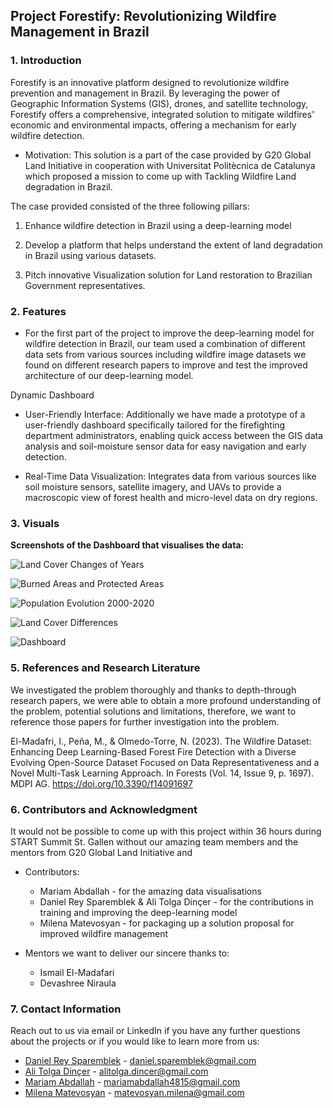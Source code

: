 ## Project Forestify: Revolutionizing Wildfire Management in Brazil

### 1. Introduction
    

Forestify is an innovative platform designed to revolutionize wildfire prevention and management in Brazil. By leveraging the power of Geographic Information Systems (GIS), drones, and satellite technology, Forestify offers a comprehensive, integrated solution to mitigate wildfires' economic and environmental impacts, offering a mechanism for early wildfire detection.

-   Motivation: This solution is a part of the case provided by G20 Global Land Initiative in cooperation with Universitat Politècnica de Catalunya which proposed a mission to come up with Tackling Wildfire Land degradation in Brazil.
    

The case provided consisted of the three following pillars:

1.  Enhance wildfire detection in Brazil using a deep-learning model
    
2.  Develop a platform that helps understand the extent of land degradation in Brazil using various datasets.
    
3.  Pitch innovative Visualization solution for Land restoration to Brazilian Government representatives.
    

### 2. Features

-   For the first part of the project to improve the deep-learning model for wildfire detection in Brazil, our team used a combination of different data sets from various sources including wildfire image datasets we found on different research papers to improve and test the improved architecture of our deep-learning model.
    

Dynamic Dashboard

-   User-Friendly Interface: Additionally we have made a prototype of a user-friendly dashboard specifically tailored for the firefighting department administrators, enabling quick access between the GIS data analysis and soil-moisture sensor data for easy navigation and early detection.
    
-   Real-Time Data Visualization: Integrates data from various sources like soil moisture sensors, satellite imagery, and UAVs to provide a macroscopic view of forest health and micro-level data on dry regions.

### 3. Visuals
**Screenshots of the Dashboard that visualises the data:**

![Land Cover Changes of Years](https://drive.google.com/file/d/1KgyWoJ3Caz5RLJkigjjY6c7CwmfwrNVK/view?usp=drive_link)
	 
![Burned Areas and Protected Areas](!%5Benter%20image%20description%20here%5D%28https://drive.google.com/file/d/1LrXbVETZGDevn1Uof5cOzNDmvFbh7UDQ/view?usp=drive_link%29)

![Population Evolution 2000-2020](https://drive.google.com/file/d/1PvKOle2IYUejHL2CK5dh17ocs3YtIaM4/view?usp=drive_link)

![Land Cover Differences](https://drive.google.com/file/d/1LIXosd6cPmcFlgn2GyOCFuwLpLenX_7S/view?usp=drive_link)

![Dashboard](https://drive.google.com/file/d/1KX1Y7_OCHBQyJ6kZPYM7L6frgHilvL_5/view?usp=drive_link)

### 5. References and Research Literature
We investigated the problem thoroughly and thanks to depth-through research papers, we were able to obtain a more profound understanding of the problem, potential solutions and limitations, therefore, we want to reference those papers for further investigation into the problem. 

El-Madafri, I., Peña, M., & Olmedo-Torre, N. (2023). The Wildfire Dataset: Enhancing Deep Learning-Based Forest Fire Detection with a Diverse Evolving Open-Source Dataset Focused on Data Representativeness and a Novel Multi-Task Learning Approach. In Forests (Vol. 14, Issue 9, p. 1697). MDPI AG. https://doi.org/10.3390/f14091697



### 6. Contributors and Acknowledgment
It would not be possible to come up with this project within 36 hours during START Summit St. Gallen without our amazing team members and the mentors from G20 Global Land Initiative and 
-   Contributors: 
	- Mariam Abdallah - for the amazing data visualisations
	- Daniel Rey Sparemblek & Ali Tolga Dinçer - for the contributions in training and improving the deep-learning model
	- Milena Matevosyan - for packaging up a solution proposal for improved wildfire management
 
- Mentors we want to deliver our sincere thanks to:
	- Ismail El-Madafari
	- Devashree Niraula


### 7. Contact Information

Reach out to us via email or LinkedIn if you have any further questions about the projects or if you would like to learn more from us:

- [Daniel Rey Sparemblek](https://www.linkedin.com/in/daniel-sparemblek/) - daniel.sparemblek@gmail.com
- [Ali Tolga Dinçer](https://www.linkedin.com/in/ali-tolga-dincer/) - alitolga.dincer@gmail.com
- [Mariam Abdallah](https://www.linkedin.com/in/mariam-abdallah-b46409224/)  - mariamabdallah4815@gmail.com
- [Milena Matevosyan](https://www.linkedin.com/in/milena-matevosyan/) - matevosyan.milena@gmail.com
